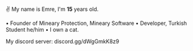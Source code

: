 ✌ My name is Emre, I'm **15** years old.

• Founder of Mineary Protection, Mineary Software
• Developer, Turkish Student he/him 
• I own a cat. 

My discord server: discord.gg/dWgGmkK8z9
